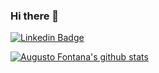### Hi there 👋

[![Linkedin Badge](https://img.shields.io/badge/-LinkedIn-blue?style=flat-square&logo=Linkedin&logoColor=white&link=https://www.linkedin.com/in/augusto-fontana)](https://www.linkedin.com/in/augusto-fontana)

[![Augusto Fontana's github stats](https://github-readme-stats.vercel.app/api?username=adfontana&theme=dark&show_icons=true&count_private=true)](https://github.com/adfontana)

<!--
**adfontana/adfontana** is a ✨ _special_ ✨ repository because its `README.md` (this file) appears on your GitHub profile.

Here are some ideas to get you started:

- 🔭 I’m currently working on ...
- 🌱 I’m currently learning ...
- 👯 I’m looking to collaborate on ...
- 🤔 I’m looking for help with ...
- 💬 Ask me about ...
- 📫 How to reach me: ...
- 😄 Pronouns: ...
- ⚡ Fun fact: ...
-->
